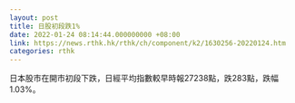 ```yaml
---
layout: post
title: 日股初段跌1%
date: 2022-01-24 08:14:44.000000000 +08:00
link: https://news.rthk.hk/rthk/ch/component/k2/1630256-20220124.htm
categories: rthk
---
```


日本股市在開市初段下跌，日經平均指數較早時報27238點，跌283點，跌幅1.03%。
